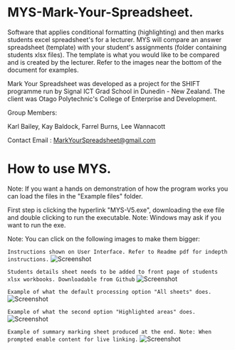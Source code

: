 # MYS-Mark-Your-Spreadsheet.
Software that applies conditional formatting (highlighting) and then marks students excel spreadsheet's for a lecturer. MYS will compare an answer spreadsheet (template) with your student's assignments (folder containing students xlsx files). The template is what you would like to be compared and is created by the lecturer. Refer to the images near the bottom of the document for examples.

Mark Your Spreadsheet was developed as a project for the SHIFT programme run by Signal ICT Grad School in Dunedin - New Zealand. The client was Otago Polytechnic's College of Enterprise and Development.

Group Members:

Karl Bailey, Kay Baldock, Farrel Burns, Lee Wannacott

Contact Email : MarkYourSpreadsheet@gmail.com

# How to use MYS.

Note: If you want a hands on demonstration of how the program works you can load the files in the "Example files" folder.

First step is clicking the hyperlink "MYS-V5.exe", downloading the exe file and double clicking to run the executable. Note: Windows may ask if you want to run the exe.

Note: You can click on the following images to make them bigger:

```Instructions shown on User Interface. Refer to Readme pdf for indepth instructions.```
![Screenshot](https://github.com/LeeWannacott/MYS-Mark-Your-Spreadsheet/blob/master/Mark-Your-Spreadsheet%20instructions.png)

```Students details sheet needs to be added to front page of students xlsx workbooks. Downloadable from Github```
![Screenshot](https://github.com/LeeWannacott/MYS-Mark-Your-Spreadsheet/blob/master/Student's%20details%20sheet.png)

```Example of what the default processing option "All sheets" does. ```
![Screenshot](https://github.com/LeeWannacott/MYS-Mark-Your-Spreadsheet/blob/master/CompareAllExample.png)

```Example of what the second option "Highlighted areas" does.```
![Screenshot](https://github.com/LeeWannacott/MYS-Mark-Your-Spreadsheet/blob/master/HighlightingCellsExample.png)

```Example of summary marking sheet produced at the end. Note: When prompted enable content for live linking.```
![Screenshot](https://github.com/LeeWannacott/MYS-Mark-Your-Spreadsheet/blob/master/markingSummaryExample.png)
